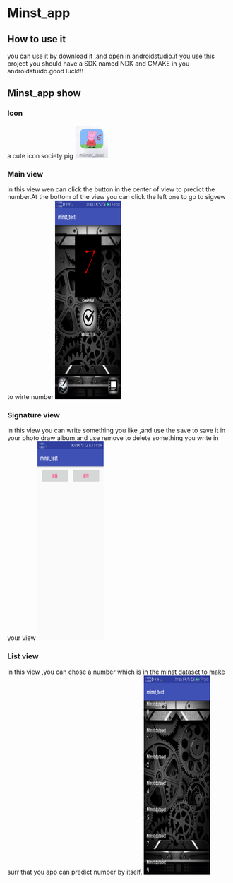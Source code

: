 # Minst_app
## How to use it
 you can use it by download it ,and open in androidstudio.if you use this project you should have a SDK named NDK and CMAKE
 in  you androidstuido.good luck!!!
 ## Minst_app show
 ### Icon
 a cute icon society pig
 <img src="https://github.com/ruoyuGao/minst_app_android/blob/master/icon.png" width="75" height="75" alt="图片加载失败时，显示这段字"/>
 ### Main view
 in this view wen can click the button in the center of view to predict the number.At the bottom of the view you can click the left one to go to sigvew to wirte number
<img src="https://github.com/ruoyuGao/minst_app_android/blob/master/predict_show.png" width="150" height="450" alt="图片加载失败时，显示这段字"/>
### Signature view
in this view you can write something you like ,and use the save to save it in your photo draw album,and use remove to delete
something you write in your view
<img src="https://github.com/ruoyuGao/minst_app_android/blob/master/sigview.png" width="150" height="450" alt="图片加载失败时，显示这段字"/>
### List view
in this view ,you can chose a number which is in the minst dataset to make surr that you app can predict number by itself.
<img src="https://github.com/ruoyuGao/minst_app_android/blob/master/album.png" width="150" height="450" alt="图片加载失败时，显示这段字"/>
